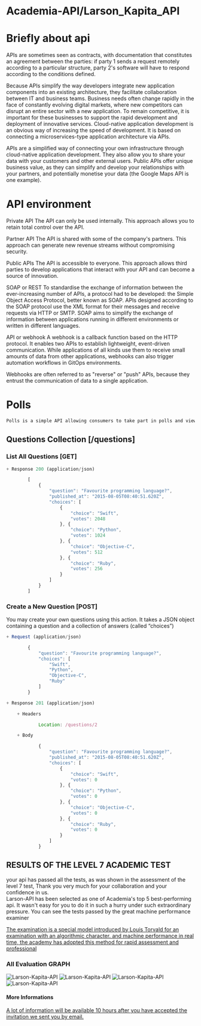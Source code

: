 # Academia-API/Larson_Kapita_API

# Briefly about api

APIs are sometimes seen as contracts, with documentation that constitutes an agreement between the parties: if party 1 sends a request remotely according to a particular structure, party 2's software will have to respond according to the conditions defined.

Because APIs simplify the way developers integrate new application components into an existing architecture, they facilitate collaboration between IT and business teams. Business needs often change rapidly in the face of constantly evolving digital markets, where new competitors can disrupt an entire sector with a new application. To remain competitive, it is important for these businesses to support the rapid development and deployment of innovative services. Cloud-native application development is an obvious way of increasing the speed of development. It is based on connecting a microservices-type application architecture via APIs.

APIs are a simplified way of connecting your own infrastructure through cloud-native application development. They also allow you to share your data with your customers and other external users. Public APIs offer unique business value, as they can simplify and develop your relationships with your partners, and potentially monetise your data (the Google Maps API is one example).

# API environment

Private API
The API can only be used internally. This approach allows you to retain total control over the API.

Partner API
The API is shared with some of the company's partners. This approach can generate new revenue streams without compromising security.

Public APIs
The API is accessible to everyone. This approach allows third parties to develop applications that interact with your API and can become a source of innovation.

SOAP or REST
To standardise the exchange of information between the ever-increasing number of APIs, a protocol had to be developed: the Simple Object Access Protocol, better known as SOAP. APIs designed according to the SOAP protocol use the XML format for their messages and receive requests via HTTP or SMTP. SOAP aims to simplify the exchange of information between applications running in different environments or written in different languages.

API or webhook
A webhook is a callback function based on the HTTP protocol. It enables two APIs to establish lightweight, event-driven communication. While applications of all kinds use them to receive small amounts of data from other applications, webhooks can also trigger automation workflows in GitOps environments.

Webhooks are often referred to as "reverse" or "push" APIs, because they entrust the communication of data to a single application.

# Polls
```bash
Polls is a simple API allowing consumers to take part in polls and view their results.
```
## Questions Collection [/questions]

### List All Questions [GET]

```javascript
+ Response 200 (application/json)

        [
            {
                "question": "Favourite programming language?",
                "published_at": "2015-08-05T08:40:51.620Z",
                "choices": [
                    {
                        "choice": "Swift",
                        "votes": 2048
                    }, {
                        "choice": "Python",
                        "votes": 1024
                    }, {
                        "choice": "Objective-C",
                        "votes": 512
                    }, {
                        "choice": "Ruby",
                        "votes": 256
                    }
                ]
            }
        ]
```
### Create a New Question [POST]

You may create your own questions using this action. It takes a JSON
object containing a question and a collection of answers (called “choices”)

```javascript
+ Request (application/json)

        {
            "question": "Favourite programming language?",
            "choices": [
                "Swift",
                "Python",
                "Objective-C",
                "Ruby"
            ]
        }

+ Response 201 (application/json)

    + Headers

            Location: /questions/2

    + Body

            {
                "question": "Favourite programming language?",
                "published_at": "2015-08-05T08:40:51.620Z",
                "choices": [
                    {
                        "choice": "Swift",
                        "votes": 0
                    }, {
                        "choice": "Python",
                        "votes": 0
                    }, {
                        "choice": "Objective-C",
                        "votes": 0
                    }, {
                        "choice": "Ruby",
                        "votes": 0
                    }
                ]
            }
```

## RESULTS OF THE LEVEL 7 ACADEMIC TEST

your api has passed all the tests, as was shown in the assessment of the level 7 test,
Thank you very much for your collaboration and your confidence in us.  
Larson-API has been selected as one of Academia's top 5 best-performing api.
It wasn't easy for you to do it in such a hurry under such extraordinary pressure.
You can see the tests passed by the great machine performance examiner 

[The examination is a special model introduced by Louis Torvald for an examination with an algorithmic character.
and machine performance in real time, the academy has adopted this method for rapid assessment
and professional](https://en.wikipedia.org/wiki/Linus_Torvalds#Life_and_career)

### All Evaluation GRAPH

![Larson-Kapita-API](apimg/ap1.png) ![Larson-Kapita-API](apimg/ap2.png) ![Larson-Kapita-API](apimg/ap3.png) ![Larson-Kapita-API](apimg/api4.png)

#### More Informations

[A lot of information will be available 10 hours after you have accepted the invitation we sent you by email.](https://github.com/Academia-API/Larson_Kapita_API/settings/access)